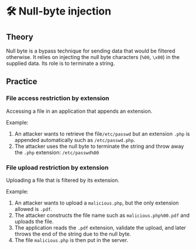 # 🛠️ Null-byte injection

## Theory

Null byte is a bypass technique for sending data that would be filtered otherwise. It relies on injecting the null byte characters (`%00`, `\x00`) in the supplied data. Its role is to terminate a string.

## Practice

### File access restriction by extension

Accessing a file in an application that appends an extension.

Example:

1. An attacker wants to retrieve the file`/etc/passwd` but an extension `.php` is appended automatically such as `/etc/passwd.php`.
2. The attacker uses the null byte to terminate the string and throw away the `.php` extension: `/etc/passwd%00`

### File upload restriction by extension

Uploading a file that is filtered by its extension.

Example:

1. An attacker wants to upload a `malicious.php`, but the only extension allowed is `.pdf`.
2. The attacker constructs the file name such as `malicious.php%00.pdf` and uploads the file.
3. The application reads the `.pdf` extension, validate the upload, and later throws the end of the string due to the null byte.
4. The file `malicious.php` is then put in the server.
